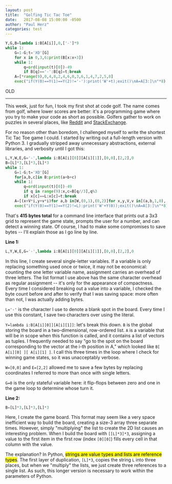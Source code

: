 ```yaml
---
layout: post
title:  "Golfing Tic Tac Toe"
date:   2017-08-08 15:00:00 -0500
author: "Paul Herz"
categories: test
---
```


```python
Y,G,B=lambda i:B[A[i]],0,['-']*9
while 1:
	G=1-G;t='XO'[G]
	for x in 0,3,6:print(B[x:x+3])
	while 1:
		q=ord(input(t)[0])-49
		if B[q]=='-':B[q]=t;break
	A=[*range(9),0,4,8,2,4,6,0,3,6,1,4,7,2,5,8]
	exec("if(Y(0)==Y(1)==Y(2)!='-'):print('W'+t);exit()\nA=A[3:]\n"*8)
```

OLD

---

This week, just for fun, I took my first shot at code golf. The name comes from golf, where lower scores are better: it's a programming game where you try to make your code as short as possible. Golfers gather to work on puzzles in several places, like [Reddit](https://www.reddit.com/r/codegolf/) and [StackExchange](https://codegolf.stackexchange.com/).

For no reason other than boredom, I challenged myself to write the shortest Tic Tac Toe game I could. I started by writing out a full-length version with Python 3. I gradually stripped away unnecessary abstractions, external libraries, and verbosity until I got this:

```python
L,Y,W,E,G='-',lambda i:B[A[i][0]][A[i][1]],[0,0],[2,2],0
B=[L]*3,[L]*3,[L]*3
while 1:
	G=1-G;t='XO'[G]
	for[a,b,c]in B:print(a+b+c)
	while 1:
		q=ord(input(t)[0])-49
		if q in range(9):x,c=B[q//3],q%3
		if x[c]==L:x[c]=t;break
	A=[(x+V*i,y+v*i)for a,b in[W,(0,1),(0,2)]for x,y,V,v in[(a,b,1,0),(b,a,0,1)]for i in[0,1,2]]+[W,E,(1,1),(2,0),E,(0,2)]
	exec("if(Y(0)==Y(1)==Y(2)!=L):print('W'+Y(0));exit()\nA=A[3:]\n"*8)
```

That's **415 bytes total** for a command line interface that prints out a 3x3 grid to represent the game state, prompts the user for a number, and can detect a winning state. Of course, I had to make some compromises to save bytes -- I'll explain those as I go line by line.

**Line 1:**
```python
L,Y,W,E,G='-',lambda i:B[A[i][0]][A[i][1]],[0,0],[2,2],0
```

In this line, I create several single-letter variables. If a variable is only replacing something used once or twice, it may not be economical: counting the one letter variable name, assignment carries an overhead of three letters. The list format I use above has the same character overhead as regular assignment -- it's only for the appearance of compactness. Every time I considered breaking out a value into a variable, I checked the byte count before and after to verify that I was saving space: more often than not, I was actually adding bytes.

`L='-'` is the character I use to denote a blank spot in the board. Every time I use this constant, I save two characters over using the literal.

`Y=lambda i:B[A[i][0]][A[i][1]]`: let's break this down. `B` is the global storing the board in a two-dimensional, row-ordered list. `A` is a variable that will be in scope when this function is called, and it contains a list of vectors as tuples. I frequently needed to say "go to the spot on the board corresponding to the vector at the i-th position in A," which looked like `B[ A[i][0] ][ A[i][1] ]`. I call this three times in the loop where I check for winning game states, so it was unacceptably verbose.

`W=[0,0]` and `E=[2,2]` allowed me to save a few bytes by replacing coordinates I referred to more than once with single letters.

`G=0` is the only stateful variable here: it flip-flops between zero and one in the game loop to determine whose turn it.

**Line 2:**
```python
B=[L]*3,[L]*3,[L]*3
```

Here, I create the game board. This format may seem like a very space inefficient way to build the board, creating a size-3 array three separate times. However, simply "multiplying" the list to create the 2D list causes an interesting problem. When I build the board with `[[L]*3]*3`, assigning a value to the first item in the first row (index `[0][0]`) fills every cell in that column with the value. 

The explanation? In Python, <mark>strings are value types and lists are reference types</mark>. The first layer of duplication, `[L]*3`, copies the string `L` into three places, but when we "multiply" the lists, we just create three references to a single list. As such, this longer version is necessary to work within the parameters of Python.